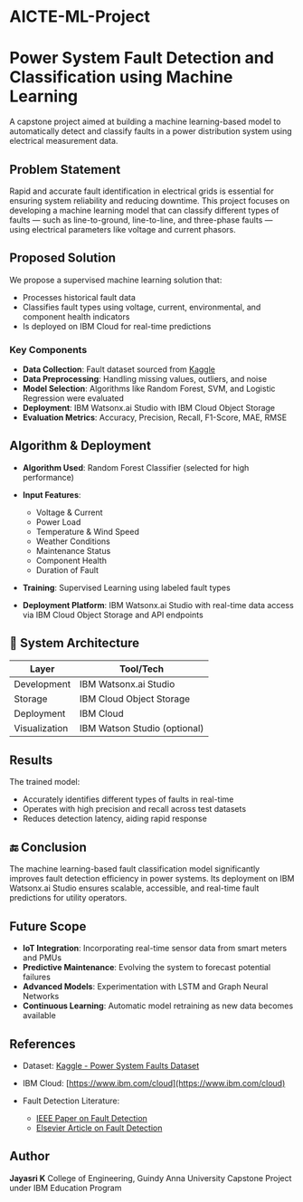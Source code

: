 # AICTE-ML-Project

# Power System Fault Detection and Classification using Machine Learning

A capstone project aimed at building a machine learning-based model to automatically detect and classify faults in a power distribution system using electrical measurement data.

## Problem Statement

Rapid and accurate fault identification in electrical grids is essential for ensuring system reliability and reducing downtime. This project focuses on developing a machine learning model that can classify different types of faults — such as line-to-ground, line-to-line, and three-phase faults — using electrical parameters like voltage and current phasors.

## Proposed Solution

We propose a supervised machine learning solution that:

* Processes historical fault data
* Classifies fault types using voltage, current, environmental, and component health indicators
* Is deployed on IBM Cloud for real-time predictions

### Key Components

* **Data Collection**: Fault dataset sourced from [Kaggle](https://www.kaggle.com/datasets/ziya07/power-system-faults-dataset)
* **Data Preprocessing**: Handling missing values, outliers, and noise
* **Model Selection**: Algorithms like Random Forest, SVM, and Logistic Regression were evaluated
* **Deployment**: IBM Watsonx.ai Studio with IBM Cloud Object Storage
* **Evaluation Metrics**: Accuracy, Precision, Recall, F1-Score, MAE, RMSE

## Algorithm & Deployment

* **Algorithm Used**: Random Forest Classifier (selected for high performance)
* **Input Features**:

  * Voltage & Current
  * Power Load
  * Temperature & Wind Speed
  * Weather Conditions
  * Maintenance Status
  * Component Health
  * Duration of Fault
* **Training**: Supervised Learning using labeled fault types
* **Deployment Platform**: IBM Watsonx.ai Studio with real-time data access via IBM Cloud Object Storage and API endpoints

## 🚀 System Architecture

| Layer         | Tool/Tech                    |
| ------------- | ---------------------------- |
| Development   | IBM Watsonx.ai Studio        |
| Storage       | IBM Cloud Object Storage     |
| Deployment    | IBM Cloud                    |
| Visualization | IBM Watson Studio (optional) |

## Results

The trained model:

* Accurately identifies different types of faults in real-time
* Operates with high precision and recall across test datasets
* Reduces detection latency, aiding rapid response

## 🔚 Conclusion

The machine learning-based fault classification model significantly improves fault detection efficiency in power systems. Its deployment on IBM Watsonx.ai Studio ensures scalable, accessible, and real-time fault predictions for utility operators.

## Future Scope

* **IoT Integration**: Incorporating real-time sensor data from smart meters and PMUs
* **Predictive Maintenance**: Evolving the system to forecast potential failures
* **Advanced Models**: Experimentation with LSTM and Graph Neural Networks
* **Continuous Learning**: Automatic model retraining as new data becomes available

## References

* Dataset: [Kaggle - Power System Faults Dataset](https://www.kaggle.com/datasets/ziya07/power-system-faults-dataset)
* IBM Cloud: [https://www.ibm.com/cloud](https://www.ibm.com/cloud)
* Fault Detection Literature:

  * [IEEE Paper on Fault Detection](https://ieeexplore.ieee.org/document/10306740)
  * [Elsevier Article on Fault Detection](https://www.sciencedirect.com/science/article/pii/S2352484724007807)

## Author

**Jayasri K**
College of Engineering, Guindy
Anna University
Capstone Project under IBM Education Program


